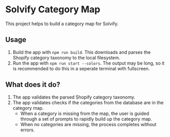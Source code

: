 # Solvify Category Map
This project helps to build a category map for Solvify.

## Usage
1. Build the app with `npm run build`. This downloads and parses the Shopify category taxonomy to the local filesystem.
2. Run the app with `npm run start --colors`. The output may be long, so it is recommended to do this in a seperate terminal with fullscreen.

## What does it do?
1. The app validates the parsed Shopify category taxonomy.
2. The app validates checks if the categories from the database are in the category map.
    * When a category is missing from the map, the user is guided through a set of prompts to rapidly build up the category map.
    * When no categories are missing, the process completes without errors.
